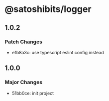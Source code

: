 # @satoshibits/logger

## 1.0.2

### Patch Changes

- efb8a3c: use typescript eslint config instead

## 1.0.0

### Major Changes

- 51bb0ce: init project
